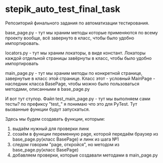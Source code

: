 # stepik_auto_test_final_task
Репозиторий финального задания по автоматизации тестирования.

base_page.py - тут мы храним методы которые применяются по всему проекту вообще, всё завернуто в класс, чтобы было удобно импортировать.

locators.py - тут мы храним локаторы, в виде констант. Локаторы каждой отдельной страницы завёрнуты в класс, чтобы было удобно импортировать

main_page.py - тут мы храним методы по конкретной странице, завернутые в класс этой странице. Класс этот - условный MainPage - наследник класса BasePage, чтобы можно было пользоваться методами, описанными в base_page.py

И вот тут ступор. Файл test_main_page.py - тут мы выполняем сами тесты? по префиксу "test_" я понимаю что это для PyTest. Тут вызванные функции будут запускаться.

Здесь мы будем создавать функции, которым:

  1. выдаём нужный для проверки линк
  2. созаём в функции переменную page, которой передаём браузер из base_page.py(класс BasePage) и линк из шага №1
  3. следом говорим "page, откройся", но методом из base_page.py(класс BasePage)
  4. добавляем проверки, которые создавали методами в main_page.py
